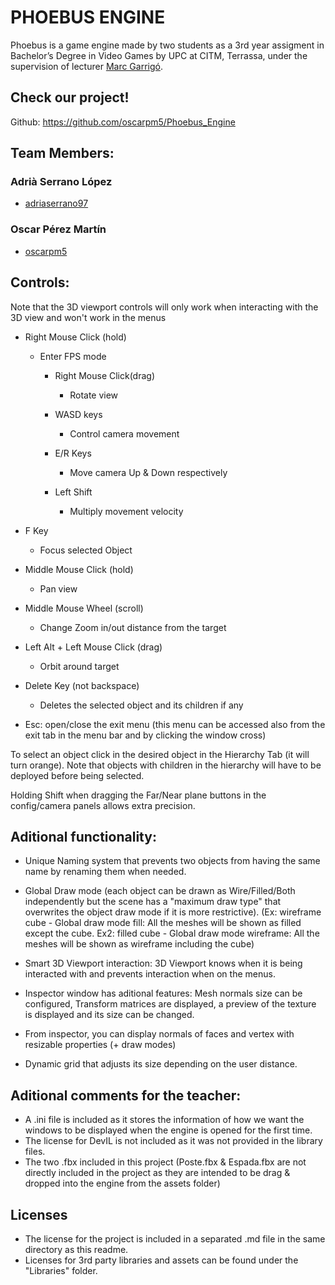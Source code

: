 ﻿# PHOEBUS ENGINE

Phoebus is a game engine made by two students as a 3rd year assigment in Bachelor’s Degree in Video Games by UPC at CITM, Terrassa, under the supervision of lecturer [Marc Garrigó](www.linkedin.com/in/mgarrigo/).



## Check our project!

Github:		https://github.com/oscarpm5/Phoebus_Engine


## Team Members:

### Adrià Serrano López
* [adriaserrano97](https://github.com/adriaserrano97)


### Oscar Pérez Martín
* [oscarpm5](https://github.com/oscarpm5)




## Controls:
Note that the 3D viewport controls will only work when interacting with the 3D view and won't work in the menus


* Right Mouse Click (hold)
	- Enter FPS mode
	
		* Right Mouse Click(drag)
			- Rotate view
	
		* WASD keys
			- Control camera movement
	
		* E/R Keys
			- Move camera Up & Down respectively
	
		* Left Shift
			- Multiply movement velocity


* F Key
	- Focus selected Object


* Middle Mouse Click (hold)
	- Pan view


* Middle Mouse Wheel (scroll)
	- Change Zoom in/out distance from the target


* Left Alt + Left Mouse Click (drag)
	- Orbit around target


* Delete Key (not backspace)
	- Deletes the selected object and its children if any


* Esc: open/close the exit menu (this menu can be accessed also from the exit tab in the menu bar and by clicking the window cross)


To select an object click in the desired object in the Hierarchy Tab (it will turn orange). 
Note that objects with children in the hierarchy will have to be deployed before being selected.

Holding Shift when dragging the Far/Near plane buttons in the config/camera panels allows extra precision.


## Aditional functionality:

* Unique Naming system that prevents two objects from having the same name by renaming them when needed. 

* Global Draw mode (each object can be drawn as Wire/Filled/Both independently but the scene has a "maximum draw type" that overwrites the object draw mode if it is more restrictive).
(Ex: wireframe cube - Global draw mode fill: All the meshes will be shown as filled except the cube. 
Ex2: filled cube - Global draw mode wireframe: All the meshes will be shown as wireframe including the cube)

* Smart 3D Viewport interaction: 3D Viewport knows when it is being interacted with and prevents interaction when on the menus.

* Inspector window has aditional features: Mesh normals size can be configured, Transform matrices are displayed, a preview of the texture is displayed and its size can be changed.

* From inspector, you can display normals of faces and vertex with resizable properties (+ draw modes)

* Dynamic grid that adjusts its size depending on the user distance.
 
## Aditional comments for the teacher:
* A .ini file is included as it stores the information of how we want the windows to be displayed when the engine is opened for the first time.
* The license for DevIL is not included as it was not provided in the library files. 
* The two .fbx included in this project (Poste.fbx & Espada.fbx are not directly included in the project as they are intended to be drag & dropped into the engine from the assets folder)


## Licenses
* The license for the project is included in a separated .md file in the same directory as this readme.
* Licenses for 3rd party libraries and assets can be found under the "Libraries" folder.
